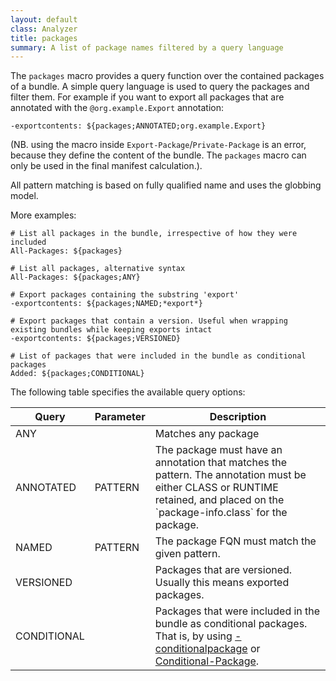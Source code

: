 ```yaml
---
layout: default
class: Analyzer
title: packages 
summary: A list of package names filtered by a query language
---
```



The `packages` macro provides a query function over the contained packages of a bundle. A simple query language is used to query the packages and filter them.
For example if you want to export all packages that are annotated with the `@org.example.Export` annotation:

    -exportcontents: ${packages;ANNOTATED;org.example.Export}

(NB. using the macro inside `Export-Package`/`Private-Package` is an error, because they define the content of the bundle. The `packages` macro can only be used in the final manifest calculation.).

All pattern matching is based on fully qualified name and uses the globbing model.

More examples:

    # List all packages in the bundle, irrespective of how they were included
    All-Packages: ${packages}

    # List all packages, alternative syntax
    All-Packages: ${packages;ANY}

    # Export packages containing the substring 'export'
    -exportcontents: ${packages;NAMED;*export*}

    # Export packages that contain a version. Useful when wrapping existing bundles while keeping exports intact
    -exportcontents: ${packages;VERSIONED}

    # List of packages that were included in the bundle as conditional packages
    Added: ${packages;CONDITIONAL}

The following table specifies the available query options:

<table>
<thead>
  <tr>
    <th>Query</th>
    <th>Parameter</th>
    <th>Description</th>
  </tr>
</thead>

<tr>
  <td>ANY</td>
  <td></td>
  <td>Matches any package</td>
</tr>

<tr>
  <td>ANNOTATED</td>
  <td>PATTERN</td>
  <td>The package must have an annotation that matches the pattern. The annotation must be either CLASS or RUNTIME retained, and placed on the `package-info.class` for the package.</td>
</tr>

<tr>
  <td>NAMED</td>
  <td>PATTERN</td>
  <td>The package FQN must match the given pattern.</td>
</tr>

<tr>
  <td>VERSIONED</td>
  <td></td>
  <td>Packages that are versioned. Usually this means exported packages.</td>
</tr>

<tr>
  <td>CONDITIONAL</td>
  <td></td>
  <td>Packages that were included in the bundle as conditional packages. That is,
  by using <a href="../instructions/conditionalpackage.html">-conditionalpackage</a> or
  <a href="../heads/conditional_package.html">Conditional-Package</a>.</td>
</tr>
</table>

